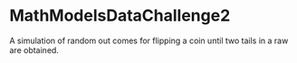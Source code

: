 # MathModelsDataChallenge2
A simulation of random out comes for flipping a coin until two tails in a raw are obtained. 
